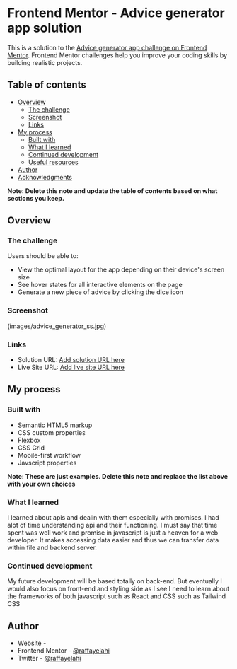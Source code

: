 # Frontend Mentor - Advice generator app solution

This is a solution to the [Advice generator app challenge on Frontend Mentor](https://www.frontendmentor.io/challenges/advice-generator-app-QdUG-13db). Frontend Mentor challenges help you improve your coding skills by building realistic projects.

## Table of contents

- [Overview](#overview)
  - [The challenge](#the-challenge)
  - [Screenshot](#screenshot)
  - [Links](#links)
- [My process](#my-process)
  - [Built with](#built-with)
  - [What I learned](#what-i-learned)
  - [Continued development](#continued-development)
  - [Useful resources](#useful-resources)
- [Author](#author)
- [Acknowledgments](#acknowledgments)

**Note: Delete this note and update the table of contents based on what sections you keep.**

## Overview

### The challenge

Users should be able to:

- View the optimal layout for the app depending on their device's screen size
- See hover states for all interactive elements on the page
- Generate a new piece of advice by clicking the dice icon

### Screenshot

(images/advice_generator_ss.jpg)


### Links

- Solution URL: [Add solution URL here]()
- Live Site URL: [Add live site URL here]()

## My process

### Built with

- Semantic HTML5 markup
- CSS custom properties
- Flexbox
- CSS Grid
- Mobile-first workflow
- Javscript properties

**Note: These are just examples. Delete this note and replace the list above with your own choices**

### What I learned

I learned about apis and dealin with them especially with promises. I had alot of time understanding api and their functioning. I must say that time spent was well work and promise in javascript is just a heaven for a web developer. It makes accessing data easier and thus we can transfer data within file and backend server.


### Continued development
My future development will be based totally on back-end. But eventually I would also focus on front-end and styling side as I see I need to learn about the frameworks of both javascript such as React and CSS such as Tailwind CSS 


## Author

- Website - [](https://www.your-site.com)
- Frontend Mentor - [@raffayelahi](https://www.frontendmentor.io/profile/raffayelahi)
- Twitter - [@raffayelahi](https://www.twitter.com/raffayelahi)

